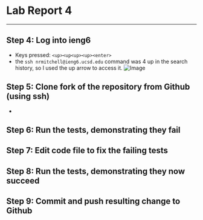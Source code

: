 # Lab Report 4
---
## Step 4: Log into ieng6
  - Keys pressed: `<up><up<up><up><enter>`
  - the `ssh nrmitchell@ieng6.ucsd.edu` command was 4 up in the search history, so I used the up arrow to access it.
![Image](.png)

## Step 5: Clone fork of the repository from Github (using ssh)
  - 

## Step 6: Run the tests, demonstrating they fail

## Step 7: Edit code file to fix the failing tests

## Step 8: Run the tests, demonstrating they now succeed

## Step 9: Commit and push resulting change to Github

